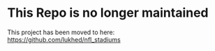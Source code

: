 # This Repo is no longer maintained
This project has been moved to here: https://github.com/lukhed/nfl_stadiums
